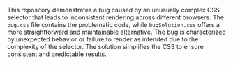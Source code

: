 This repository demonstrates a bug caused by an unusually complex CSS selector that leads to inconsistent rendering across different browsers. The `bug.css` file contains the problematic code, while `bugSolution.css` offers a more straightforward and maintainable alternative.  The bug is characterized by unexpected behavior or failure to render as intended due to the complexity of the selector. The solution simplifies the CSS to ensure consistent and predictable results. 